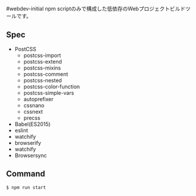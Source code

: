 #webdev-initial
npm scriptのみで構成した低依存のWebプロジェクトビルドツールです。

## Spec

* PostCSS
  * postcss-import
  * postcss-extend
  * postcss-mixins
  * postcss-comment
  * postcss-nested
  * postcss-color-function
  * postcss-simple-vars
  * autoprefixer
  * cssnano
  * cssnext
  * precss
* Babel(ES2015)
* eslint
* watchify
* browserify
* watchify
* Browsersync

## Command

    $ npm run start
